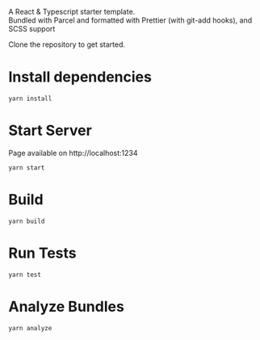 A React &amp; Typescript starter template.  
Bundled with Parcel and formatted with Prettier (with git-add hooks), and SCSS support

Clone the repository to get started.

# Install dependencies
```
yarn install
```

# Start Server
Page available on http://localhost:1234
```
yarn start
```

# Build
```
yarn build
```

# Run Tests
```
yarn test
```

# Analyze Bundles
```
yarn analyze
```
